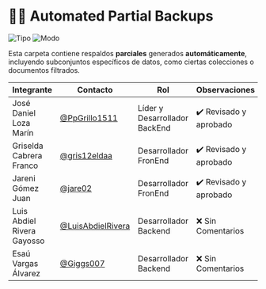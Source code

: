 # 🤖🧩 Automated Partial Backups

![Tipo](https://img.shields.io/badge/Backup-Parcial-orange?style=flat-square)
![Modo](https://img.shields.io/badge/Generación-Automática-blue?style=flat-square)

Esta carpeta contiene respaldos **parciales** generados **automáticamente**, incluyendo subconjuntos específicos de datos, como ciertas colecciones o documentos filtrados.

|Integrante|Contacto|Rol|Observaciones|
|------------|--------|---|---|
|José Daniel Loza Marín |[@PpGrillo1511](https://github.com/PpGrillo1511)|Líder y Desarrollador BackEnd|✔️  Revisado y aprobado|
|Griselda Cabrera Franco |[@gris12eldaa](https://github.com/gris12eldaa])|Desarrollador FronEnd|✔️  Revisado y aprobado|
|Jareni Gómez Juan |[@jare02](https://github.com/jare02)|Desarrollador FronEnd|✔️  Revisado y aprobado|
|Luis Abdiel Rivera Gayosso |[@LuisAbdielRivera](https://github.com/LuisAbdielRivera)|Desarrollador Backend|❌ Sin Comentarios|
|Esaú Vargas Álvarez |[@Giggs007](https://github.com/Giggs007)|Desarrollador Backend|❌ Sin Comentarios|
